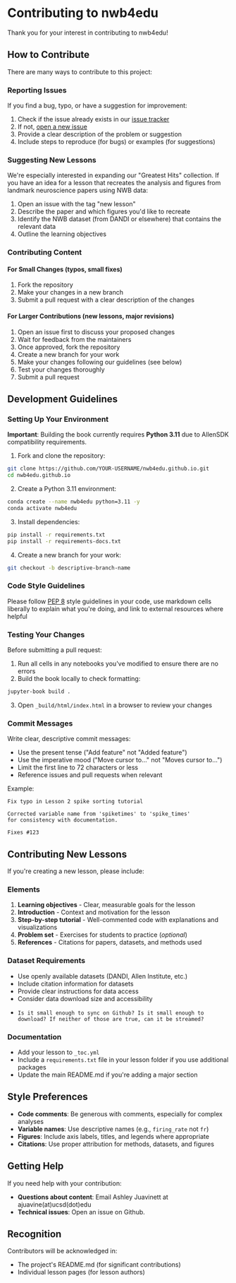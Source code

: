 # Contributing to nwb4edu

Thank you for your interest in contributing to nwb4edu!

## How to Contribute

There are many ways to contribute to this project:

### Reporting Issues

If you find a bug, typo, or have a suggestion for improvement:

1. Check if the issue already exists in our [issue tracker](https://github.com/nwb4edu/nwb4edu.github.io/issues)
2. If not, [open a new issue](https://github.com/nwb4edu/nwb4edu.github.io/issues/new)
3. Provide a clear description of the problem or suggestion
4. Include steps to reproduce (for bugs) or examples (for suggestions)

### Suggesting New Lessons

We're especially interested in expanding our "Greatest Hits" collection. If you have an idea for a lesson that recreates the analysis and figures from landmark neuroscience papers using NWB data:

1. Open an issue with the tag "new lesson"
2. Describe the paper and which figures you'd like to recreate
3. Identify the NWB dataset (from DANDI or elsewhere) that contains the relevant data
4. Outline the learning objectives

### Contributing Content

#### For Small Changes (typos, small fixes)

1. Fork the repository
2. Make your changes in a new branch
3. Submit a pull request with a clear description of the changes

#### For Larger Contributions (new lessons, major revisions)

1. Open an issue first to discuss your proposed changes
2. Wait for feedback from the maintainers
3. Once approved, fork the repository
4. Create a new branch for your work
5. Make your changes following our guidelines (see below)
6. Test your changes thoroughly
7. Submit a pull request

## Development Guidelines

### Setting Up Your Environment

**Important**: Building the book currently requires **Python 3.11** due to AllenSDK compatibility requirements.

1. Fork and clone the repository:
```bash
git clone https://github.com/YOUR-USERNAME/nwb4edu.github.io.git
cd nwb4edu.github.io
```

2. Create a Python 3.11 environment:
```bash
conda create --name nwb4edu python=3.11 -y
conda activate nwb4edu
```

3. Install dependencies:
```bash
pip install -r requirements.txt
pip install -r requirements-docs.txt
```

4. Create a new branch for your work:
```bash
git checkout -b descriptive-branch-name
```

### Code Style Guidelines

Please follow [PEP 8](https://pep8.org/) style guidelines in your code, use markdown cells liberally to explain what you're doing, and link to external resources where helpful

### Testing Your Changes

Before submitting a pull request:

1. Run all cells in any notebooks you've modified to ensure there are no errors
2. Build the book locally to check formatting:
```bash
jupyter-book build .
```
3. Open `_build/html/index.html` in a browser to review your changes

### Commit Messages

Write clear, descriptive commit messages:
- Use the present tense ("Add feature" not "Added feature")
- Use the imperative mood ("Move cursor to..." not "Moves cursor to...")
- Limit the first line to 72 characters or less
- Reference issues and pull requests when relevant

Example:
```
Fix typo in Lesson 2 spike sorting tutorial

Corrected variable name from 'spiketimes' to 'spike_times'
for consistency with documentation.

Fixes #123
```

## Contributing New Lessons

If you're creating a new lesson, please include:

### Elements
1. **Learning objectives** - Clear, measurable goals for the lesson
2. **Introduction** - Context and motivation for the lesson
3. **Step-by-step tutorial** - Well-commented code with explanations and visualizations
4. **Problem set** - Exercises for students to practice (*optional*)
6. **References** - Citations for papers, datasets, and methods used

### Dataset Requirements
- Use openly available datasets (DANDI, Allen Institute, etc.)
- Include citation information for datasets
- Provide clear instructions for data access
- Consider data download size and accessibility
-     Is it small enough to sync on Github? Is it small enough to download? If neither of those are true, can it be streamed?

### Documentation
- Add your lesson to `_toc.yml`
- Include a `requirements.txt` file in your lesson folder if you use additional packages
- Update the main README.md if you're adding a major section

## Style Preferences
- **Code comments**: Be generous with comments, especially for complex analyses
- **Variable names**: Use descriptive names (e.g., `firing_rate` not `fr`)
- **Figures**: Include axis labels, titles, and legends where appropriate
- **Citations**: Use proper attribution for methods, datasets, and figures

## Getting Help

If you need help with your contribution:

- **Questions about content**: Email Ashley Juavinett at ajuavine(at)ucsd(dot)edu
- **Technical issues**: Open an issue on Github.

## Recognition

Contributors will be acknowledged in:
- The project's README.md (for significant contributions)
- Individual lesson pages (for lesson authors)
